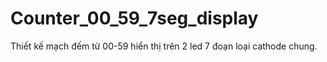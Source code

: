 # Counter_00_59_7seg_display
Thiết kế mạch đếm từ 00-59 hiển thị trên 2 led 7 đoạn loại cathode chung.
